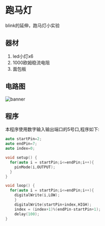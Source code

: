 # 跑马灯

blink的延伸，跑马灯小实验

## 器材

1. led小灯x6
2. 1000欧姆稳流电阻
3. 面包板

## 电路图

![banner](source/banner.png)

## 程序

本程序使用数字输入输出端口的5号口,程序如下:

```C++
auto startPin=2;
auto endPin=7;
auto index=0;

void setup() {
  for(auto i = startPin;i<=endPin;i++){
    pinMode(i,OUTPUT);
  }
}

void loop() {
  for(auto i = startPin;i<=endPin;i++){
    digitalWrite(i,LOW);
    }
    digitalWrite(startPin+index,HIGH);
    index = (index+1)%(endPin-startPin+1);
    delay(100);
}

```
